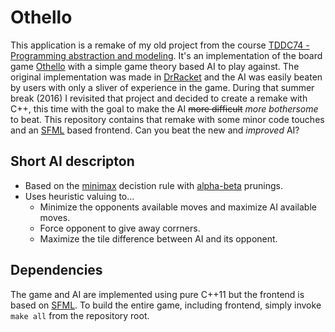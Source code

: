 # Othello
This application is a remake of my old project from the course [TDDC74 - Programming abstraction and modeling](https://www.ida.liu.se/~TDDC74/). It's an implementation of the board game [Othello](https://sv.wikipedia.org/wiki/Othello) with a simple game theory based AI to play against. The original implementation was made in [DrRacket](https://racket-lang.org/) and the AI was easily beaten by users with only a sliver of experience in the game. During that summer break (2016) I revisited that project and decided to create a remake with C++, this time with the goal to make the AI ~~more difficult~~ *more bothersome* to beat. This repository contains that remake with some minor code touches and an [SFML](https://www.sfml-dev.org/) based frontend. Can you beat the new and *improved* AI?

## Short AI descripton
* Based on the [minimax](https://en.wikipedia.org/wiki/Minimax) decistion rule with [alpha-beta](https://en.wikipedia.org/wiki/Alpha%E2%80%93beta_pruning) prunings.
* Uses heuristic valuing to...
  * Minimize the opponents available moves and maximize AI available moves.
  * Force opponent to give away corrners.
  * Maximize the tile difference between AI and its opponent.

## Dependencies
The game and AI are implemented using pure C++11 but the frontend is based on [SFML](https://www.sfml-dev.org/). To build the entire game, including frontend, simply invoke `make all` from the repository root.
